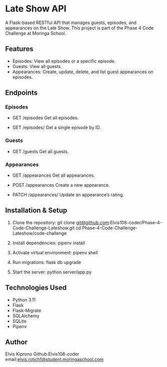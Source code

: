 # Late Show API

A Flask-based RESTful API that manages guests, episodes, and appearances on the Late Show. This project is part of the Phase 4 Code Challenge at Moringa School.

## Features

* Episodes: View all episodes or a specific episode.
* Guests: View all guests.
* Appearances: Create, update, delete, and list guest appearances on episodes.

## Endpoints

### Episodes

* GET /episodes
  Get all episodes.

* GET /episodes/<id>
  Get a single episode by ID.

### Guests

* GET /guests
  Get all guests.

### Appearances

* GET /appearances
  Get all appearances.

* POST /appearances
  Create a new appearance.
* PATCH /appearances/<id>
  Update an appearance’s rating.

## Installation & Setup

1. Clone the repository:
   git clone git@github.com:Elvis108-coder/Phase-4-Code-Challenge-Lateshow.git
   cd Phase-4-Code-Challenge-Lateshow/code-challenge
   
2. Install dependencies:
   pipenv install

3. Activate virtual environment:
   pipenv shell

4. Run migrations:
   flask db upgrade
 
5. Start the server:
   python server/app.py
## Technologies Used
* Python 3.11
* Flask
* Flask-Migrate
* SQLAlchemy
* SQLite
* Pipenv
## Author
Elvis Kiprono
Github:Elvis108-coder
email:elvis.rotich1@student.moringaschool.com
